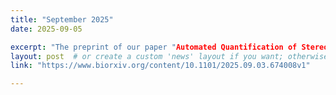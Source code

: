 ```yaml
---
title: "September 2025"
date: 2025-09-05

excerpt: "The preprint of our paper "Automated Quantification of Stereotypical Motor Movements Using Persistent Homology" is available on bioRxiv."
layout: post  # or create a custom 'news' layout if you want; otherwise, 'post' works fine
link: "https://www.biorxiv.org/content/10.1101/2025.09.03.674008v1"

---
```

